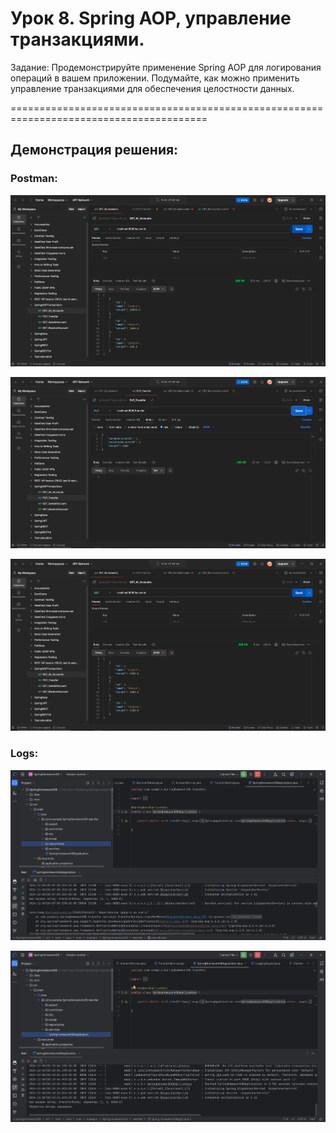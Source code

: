 # Урок 8. Spring AOP, управление транзакциями.

Задание: 
Продемонстрируйте применение Spring AOP для логирования операций в вашем приложении. 
Подумайте, как можно применить управление транзакциями для обеспечения целостности данных.

========================================================================================

## Демонстрация решения:

### Postman:

![](image/before_transfer.jpg)

![](image/transfer_money.jpg)

![](image/after_transfer.jpg)

### Logs:

![](image/exception_logs.jpg)

![](image/metod_logs.jpg)